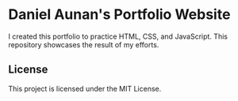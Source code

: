 # Daniel Aunan's Portfolio Website

I created this portfolio to practice HTML, CSS, and JavaScript. This repository showcases the result of my efforts.

## License

This project is licensed under the MIT License.
